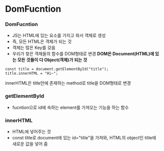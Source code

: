 # DomFucntion

### DomFucntion
+ JS는 HTML에 있는 요소를 가지고 와서 객체로 생성
+ 즉, 모든 HTML은 객체가 되는 것
+ 객체는 많은 Key를 갖음
+ 우리가 찾은 객체들의 함수를 DOM형태로 변경
**DOM은 Document(HTML)에 있는 모든 것들이 다 Object(객체)가 되는 것**
~~~
const title = document.getElementById("title");
title.innerHTML = "Hi~";
~~~
innerHTML은 title안에 존재하는 method로 title을 DOM형태로 변경

### getElementById
+ fucntion으로 id에 속하는 element를 가져오는 기능을 하는 함수

### innerHTML
+ HTML에 넣어주는 것
+ const title로 document에 있는 id="title"을 가져와, HTML의 object인 title에 새로운 값을 넣어 줌